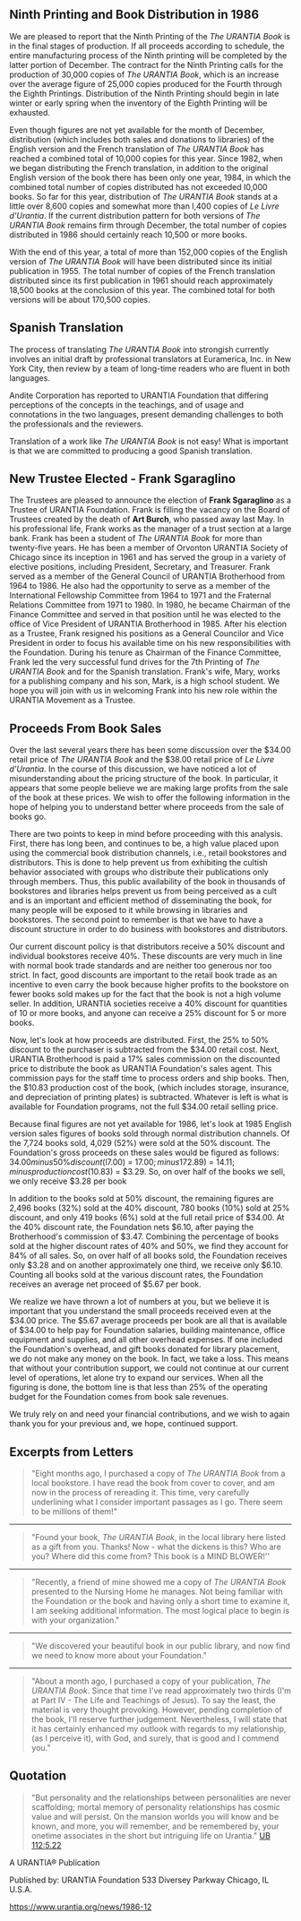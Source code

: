 

## Ninth Printing and Book Distribution in 1986

We are pleased to report that the Ninth Printing of the _The URANTIA Book_ is in the final stages of production. If all proceeds according to schedule, the entire manufacturing process of the Ninth printing will be completed by the latter portion of December. The contract for the Ninth Printing calls for the production of 30,000 copies of _The URANTIA Book_, which is an increase over the average figure of 25,000 copies produced for the Fourth through the Eighth Printings. Distribution of the Ninth Printing should begin in late winter or early spring when the inventory of the Eighth Printing will be exhausted.

Even though figures are not yet available for the month of December, distribution (which includes both sales and donations to libraries) of the English version and the French translation of _The URANTIA Book_ has reached a combined total of 10,000 copies for this year. Since 1982, when we began distributing the French translation, in addition to the original English version of the book there has been only one year, 1984, in which the combined total number of copies distributed has not exceeded I0,000 books. So far for this year, distribution of _The URANTIA Book_ stands at a little over 8,600 copies and somewhat more than l,400 copies of _Le Livre d'Urantia_. If the current distribution pattern for both versions of _The URANTIA Book_ remains firm through December, the total number of copies distributed in 1986 should certainly reach 10,500 or more books.

With the end of this year, a total of more than 152,000 copies of the English version of _The URANTIA Book_ will have been distributed since its initial publication in 1955. The total number of copies of the French translation distributed since its first publication in 1961 should reach approximately 18,500 books at the conclusion of this year. The combined total for both versions will be about 170,500 copies.

## Spanish Translation

The process of translating _The URANTIA Book_ into strongish currently involves an initial draft by professional translators at Euramerica, Inc. in New York City, then review by a team of long-time readers who are fluent in both languages.

Andite Corporation has reported to URANTIA Foundation that differing perceptions of the concepts in the teachings, and of usage and connotations in the two languages, present demanding challenges to both the professionals and the reviewers.

Translation of a work like _The URANTIA Book_ is not easy! What is important is that we are committed to producing a good Spanish translation.

## New Trustee Elected - Frank Sgaraglino

The Trustees are pleased to announce the election of **Frank Sgaraglino** as a Trustee of URANTIA Foundation. Frank is filling the vacancy on the Board of Trustees created by the death of **Art Burch**, who passed away last May. In his professional life, Frank works as the manager of a trust section at a large bank. Frank has been a student of _The URANTIA Book_ for more than twenty-five years. He has been a member of Orvonton URANTIA Society of Chicago since its inception in 1961 and has served the group in a variety of elective positions, including President, Secretary, and Treasurer. Frank served as a member of the General Council of URANTIA Brotherhood from 1964 to 1986. He also had the opportunity to serve as a member of the International Fellowship Committee from 1964 to 1971 and the Fraternal Relations Committee from 1971 to 1980. In 1980, he became Chairman of the Finance Committee and served in that position until he was elected to the office of Vice President of URANTIA Brotherhood in 1985. After his election as a Trustee, Frank resigned his positions as a General Councilor and Vice President in order to focus his available time on his new responsibilities with the Foundation. During his tenure as Chairman of the Finance Committee, Frank led the very successful fund drives for the 7th Printing of _The URANTIA Book_ and for the Spanish translation. Frank's wife, Mary, works for a publishing company and his son, Mark, is a high school student. We hope you will join with us in welcoming Frank into his new role within the URANTIA Movement as a Trustee.

## Proceeds From Book Sales

Over the last several years there has been some discussion over the $34.00 retail price of _The URANTIA Book_ and the $38.00 retail price of _Le Livre d'Urantia_. In the course of this discussion, we have noticed a lot of misunderstanding about the pricing structure of the book. In particular, it appears that some people believe we are making large profits from the sale of the book at these prices. We wish to offer the following information in the hope of helping you to understand better where proceeds from the sale of books go.

There are two points to keep in mind before proceeding with this analysis. First, there has long been, and continues to be, a high value placed upon using the commercial book distribution channels, i.e., retail bookstores and distributors. This is done to help prevent us from exhibiting the cultish behavior associated with groups who distribute their publications only through members. Thus, this public availability of the book in thousands of bookstores and libraries helps prevent us from being perceived as a cult and is an important and efficient method of disseminating the book, for many people will be exposed to it while browsing in libraries and bookstores. The second point to remember is that we have to have a discount structure in order to do business with bookstores and distributors.

Our current discount policy is that distributors receive a 50% discount and individual bookstores receive 40%. These discounts are very much in line with normal book trade standards and are neither too generous nor too strict. In fact, good discounts are important to the retail book trade as an incentive to even carry the book because higher profits to the bookstore on fewer books sold makes up for the fact that the book is not a high volume seller. In addition, URANTIA societies receive a 40% discount for quantities of 10 or more books, and anyone can receive a 25% discount for 5 or more books.

Now, let's look at how proceeds are distributed. First, the 25% to 50% discount to the purchaser is subtracted from the $34.00 retail cost. Next, URANTIA Brotherhood is paid a 17% sales commission on the discounted price to distribute the book as URANTIA Foundation's sales agent. This commission pays for the staff time to process orders and ship books. Then, the $10.83 production cost of the book, (which includes storage, insurance, and depreciation of printing plates) is subtracted. Whatever is left is what is available for Foundation programs, not the full $34.00 retail selling price.

Because final figures are not yet available for 1986, let's look at 1985 English version sales figures of books sold through normal distribution channels. Of the 7,724 books sold, 4,029 (52%) were sold at the 50% discount. The Foundation's gross proceeds on these sales would be figured as follows: $34.00 minus 50\% discount ($l7.00) = $17.00; minus 17% sales commission to the Brotherhood ($2.89) = $14.11; minus production cost ($10.83) = $3.29. So, on over half of the books we sell, we only receive $3.28 per book

In addition to the books sold at 50% discount, the remaining figures are 2,496 books (32%) sold at the 40% discount, 780 books (10%) sold at 25% discount, and only 419 books (6%) sold at the full retail price of $34.00. At the 40% discount rate, the Foundation nets $6.10, after paying the Brotherhood's commission of $3.47. Combining the percentage of books sold at the higher discount rates of 40% and 50%, we find they account for 84% of all sales. So, on over half of all books sold, the Foundation receives only $3.28 and on another approximately one third, we receive only $6.10. Counting all books sold at the various discount rates, the Foundation receives an average net proceed of $5.67 per book.

We realize we have thrown a lot of numbers at you, but we believe it is important that you understand the small proceeds received even at the $34.00 price. The $5.67 average proceeds per book are all that is available of $34.00 to help pay for Foundation salaries, building maintenance, office equipment and supplies, and all other overhead expenses. If one included the Foundation's overhead, and gift books donated for library placement, we do not make any money on the book. In fact, we take a loss. This means that without your contribution support, we could not continue at our current level of operations, let alone try to expand our services. When all the figuring is done, the bottom line is that less than 25% of the operating budget for the Foundation comes from book sale revenues.

We truly rely on and need your financial contributions, and we wish to again thank you for your previous and, we hope, continued support.

## Excerpts from Letters

> "Eight months ago, I purchased a copy of _The URANTIA Book_ from a local bookstore. I have read the book from cover to cover, and am now in the process of rereading it. This time, very carefully underlining what I consider important passages as I go. There seem to be millions of them!"

---

> "Found your book, _The URANTIA Book_, in the local library here listed as a gift from you. Thanks! Now - what the dickens is this? Who are you? Where did this come from? This book is a MIND BLOWER!''

---

> "Recently, a friend of mine showed me a copy of _The URANTIA Book_ presented to the Nursing Home he manages. Not being familiar with the Foundation or the book and having only a short time to examine it, I am seeking additional information. The most logical place to begin is with your organization."

---

> "We discovered your beautiful book in our public library, and now find we need to know more about your Foundation."

---

> "About a month ago, I purchased a copy of your publication, _The URANTIA Book_. Since that time I've read approximately two thirds (I'm at Part IV - The Life and Teachings of Jesus). To say the least, the material is very thought provoking. However, pending completion of the book, I'll reserve further judgement. Nevertheless, I will state that it has certainly enhanced my outlook with regards to my relationship, (as I perceive it), with God, and surely, that is good and I commend you."


## Quotation

> "But personality and the relationships between personalities are never scaffolding; mortal memory of personality relationships has cosmic value and will persist. On the mansion worlds you will know and be known, and more, you will remember, and be remembered by, your onetime associates in the short but intriguing life on Urantia." [UB 112:5.22](/en/The_Urantia_Book/112#p5_22)

A URANTIA&reg; Publication

Published by:
URANTIA Foundation
533 Diversey Parkway
Chicago, IL U.S.A.

https://www.urantia.org/news/1986-12